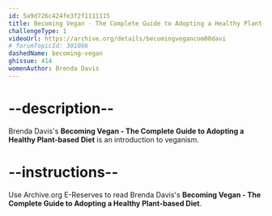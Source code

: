 ```yaml
---
id: 5a9d726c424fe3f2f1111115
title: Becoming Vegan - The Complete Guide to Adopting a Healthy Plant-based Diet
challengeType: 1
videoUrl: https://archive.org/details/becomingvegancom00davi
# forumTopicId: 301086
dashedName: becoming-vegan
ghissue: 414
womenAuthor: Brenda Davis
---
```


# --description--

Brenda Davis's __Becoming Vegan - The Complete Guide to Adopting a Healthy Plant-based Diet__ is an introduction to veganism.

# --instructions--

Use Archive.org E-Reserves to read Brenda Davis's __Becoming Vegan - The Complete Guide to Adopting a Healthy Plant-based Diet__. 